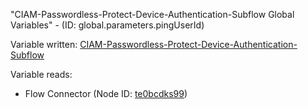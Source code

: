 "CIAM-Passwordless-Protect-Device-Authentication-Subflow Global Variables" - (ID: global.parameters.pingUserId)

Variable written:
[CIAM-Passwordless-Protect-Device-Authentication-Subflow](../index.md#Variables)

Variable reads:
* Flow Connector (Node ID: [te0bcdks99](../nodes/te0bcdks99.md))
